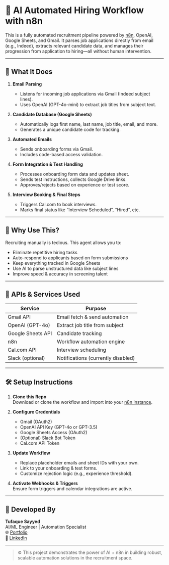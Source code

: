 # 🤖 AI Automated Hiring Workflow with n8n

This is a fully automated recruitment pipeline powered by [n8n](https://n8n.io), OpenAI, Google Sheets, and Gmail. It parses job applications directly from email (e.g., Indeed), extracts relevant candidate data, and manages their progression from application to hiring—all without human intervention.

---

## 💼 What It Does

1. **Email Parsing**  
   - Listens for incoming job applications via Gmail (Indeed subject lines).
   - Uses OpenAI (GPT-4o-mini) to extract job titles from subject text.

2. **Candidate Database (Google Sheets)**  
   - Automatically logs first name, last name, job title, email, and more.
   - Generates a unique candidate code for tracking.

3. **Automated Emails**  
   - Sends onboarding forms via Gmail.
   - Includes code-based access validation.

4. **Form Integration & Test Handling**  
   - Processes onboarding form data and updates sheet.
   - Sends test instructions, collects Google Drive links.
   - Approves/rejects based on experience or test score.

5. **Interview Booking & Final Steps**  
   - Triggers Cal.com to book interviews.
   - Marks final status like “Interview Scheduled”, “Hired”, etc.

---

## 🚀 Why Use This?

Recruiting manually is tedious. This agent allows you to:

- Eliminate repetitive hiring tasks
- Auto-respond to applicants based on form submissions
- Keep everything tracked in Google Sheets
- Use AI to parse unstructured data like subject lines
- Improve speed & accuracy in screening talent

---

## 🔧 APIs & Services Used

| Service         | Purpose                            |
|----------------|------------------------------------|
| Gmail API       | Email fetch & send automation      |
| OpenAI (GPT-4o) | Extract job title from subject     |
| Google Sheets API | Candidate tracking                |
| n8n             | Workflow automation engine         |
| Cal.com API     | Interview scheduling               |
| Slack (optional)| Notifications (currently disabled) |

---

## 🛠️ Setup Instructions

1. **Clone this Repo**  
   Download or clone the workflow and import into your [n8n instance](https://docs.n8n.io/hosting/installation/).

2. **Configure Credentials**
   - Gmail (OAuth2)
   - OpenAI API Key (GPT-4o or GPT-3.5)
   - Google Sheets Access (OAuth2)
   - (Optional) Slack Bot Token
   - Cal.com API Token

3. **Update Workflow**  
   - Replace placeholder emails and sheet IDs with your own.
   - Link to your onboarding & test forms.
   - Customize rejection logic (e.g., experience threshold).

4. **Activate Webhooks & Triggers**  
   Ensure form triggers and calendar integrations are active.

---

## 📌 Developed By

**Tufaque Sayyed**  
AI/ML Engineer | Automation Specialist  
🌐 [Portfolio](https://tufaquesayyed.vercel.app)  
🔗 [LinkedIn](https://www.linkedin.com/in/tufaque-sayyed-843596364/)

---

> ⚙️ This project demonstrates the power of AI + n8n in building robust, scalable automation solutions in the recruitment space.
